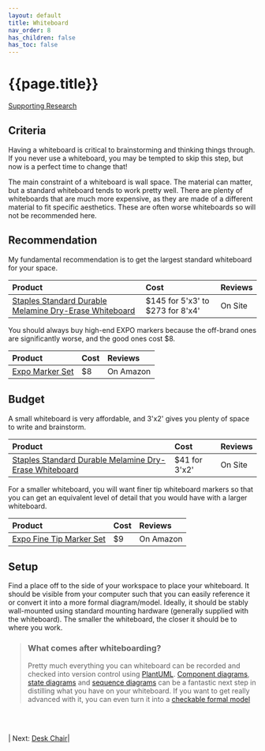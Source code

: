 ```yaml
---
layout: default
title: Whiteboard
nav_order: 8
has_children: false
has_toc: false
---
```

# {{page.title}}
[Supporting Research](research#whiteboard)

## Criteria

Having a whiteboard is critical to brainstorming and thinking things through. If you never use a whiteboard, you may be tempted to skip this step, but now is a perfect time to change that! 

The main constraint of a whiteboard is wall space. The material can matter, but a standard whiteboard tends to work pretty well. There are plenty of whiteboards that are much more expensive, as they are made of a different material to fit specific aesthetics. These are often worse whiteboards so will not be recommended here.

## Recommendation

My fundamental recommendation is to get the largest standard whiteboard for your space.

|Product| Cost | Reviews |
|:------|:-----|:-----|
|[Staples Standard Durable Melamine Dry-Erase Whiteboard](https://www.staples.com/Staples-Standard-Melamine-Whiteboard-Aluminum-Finish-Frame-5-W-x-3-H/product_1682170) | $145 for 5'x3' to $273 for 8'x4'  | On Site |

You should always buy high-end EXPO markers because the off-brand ones are significantly worse, and the good ones cost $8.

|Product| Cost | Reviews |
|:------|:-----|:-----|
|[Expo Marker Set](https://www.amazon.com/80653-Low-Odor-Chisel-Assorted-6-Piece/dp/B000MK2PZ6) | $8  | On Amazon |

## Budget

A small whiteboard is very affordable, and 3'x2' gives you plenty of space to write and brainstorm.

|Product| Cost | Reviews |
|:------|:-----|:-----|
|[Staples Standard Durable Melamine Dry-Erase Whiteboard](https://www.staples.com/Staples-Standard-Melamine-Whiteboard-Aluminum-Finish-Frame-3-W-x-2-H/product_1682292) | $41 for 3'x2'  | On Site |

For a smaller whiteboard, you will want finer tip whiteboard markers so that you can get an equivalent level of detail that you would have with a larger whiteboard.

|Product| Cost | Reviews |
|:------|:-----|:-----|
|[Expo Fine Tip Marker Set](https://www.amazon.com/dp/B00006IFIM) | $9  | On Amazon |


## Setup

Find a place off to the side of your workspace to place your whiteboard. It should be visible from your computer such that you can easily reference it or convert it into a more formal diagram/model. Ideally, it should be stably wall-mounted using standard mounting hardware (generally supplied with the whiteboard). The smaller the whiteboard, the closer it should be to where you work.

> ### What comes after whiteboarding?
> Pretty much everything you can whiteboard can be recorded and checked into version control using [PlantUML](https://plantuml.com/). [Component diagrams](), [state diagrams]() and [sequence diagrams](https://plantuml.com/sequence-diagram) can be a fantastic next step in distilling what you have on your whiteboard. If you want to get really advanced with it, you can even turn it into a [checkable formal model](https://elliotswart.github.io/pragmaticformalmodeling/)

<br><br>

| Next: [Desk Chair](chair)|